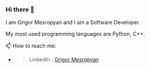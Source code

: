 ### Hi there 👋

I am Grigor Mesropyan and I am a Software Developer.

My most used programming languages are Python, C++.

 📫 How to reach me:
- > LinkedIn : [Grigor Mesropyan](https://www.linkedin.com/in/mgrgm/)

<!--
**MesropyanGrigor/MesropyanGrigor** is a ✨ _special_ ✨ repository because its `README.md` (this file) appears on your GitHub profile.

Here are some ideas to get you started:

- 🔭 I’m currently working on ...
- 🌱 I’m currently learning ...
- 👯 I’m looking to collaborate on ...
- 🤔 I’m looking for help with ...
- 💬 Ask me about ...
- 📫 How to reach me: ...
- 😄 Pronouns: ...
- ⚡ Fun fact: ...
-->
